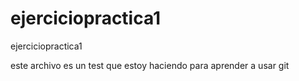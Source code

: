 # ejerciciopractica1
ejerciciopractica1

este archivo es un test que estoy haciendo para aprender a usar git
